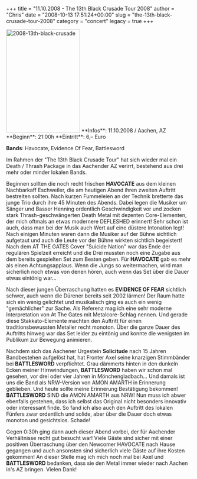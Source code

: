 +++
title = "11.10.2008 - The 13th Black Crusade Tour 2008"
author = "Chris"
date = "2008-10-13 17:51:24+00:00"
slug = "the-13th-black-crusade-tour-2008"
category = "concert"
legacy = true
+++

<img src="images//2008/10/2008-13th-black-crusade.jpg" alt="2008-13th-black-crusade" title="2008-13th-black-crusade" width="200" height="279" class="coverImg" />
**Infos**:
11.10.2008 / Aachen, AZ
**Beginn**: 21:00h
**Eintritt**: 6,– Euro

**Bands**:
Havocate, Evidence Of Fear, Battlesword

Im Rahmen der "The 13th Black Crusade Tour" hat sich wieder mal ein Death / Thrash Package in das Aachender AZ verirrt, bestehend aus drei mehr oder minder lokalen Bands.

Beginnen sollten die noch recht frischen **HAVOCATE** aus dem kleinen Nachbarkaff Eschweiler, die am heutigen Abend ihren zweiten Auftritt bestreiten sollten. Nach kurzen Fummeleien an der Technik bretterte das junge Trio durch ihre 45 Minuten des Abends. Dabei legen die Musiker um Sänger und Basser Henning ordentlich Geschwindigkeit vor und zocken stark Thrash-geschwängerten Death Metal mit dezenten Core-Elementen, der mich oftmals an etwas modernere DEFLESHED erinnert! Sehr schon ist auch, dass man bei der Musik auch Wert auf eine düstere Intonation legt! Nach einigen Minuten waren dann die Musiker auf der Bühne sichtlich aufgetaut und auch die Leute vor der Bühne wirkten sichtlich begeistert!
Nach dem AT THE GATES Cover "Suicide Nation" war das Ende der regulären Spielzeit erreicht und die Drei mussten noch eine Zugabe aus dem bereits gespielten Set zum Besten geben.
Für **HAVOCATE** gab es mehr als einen Achtungsapplaus. Wenn die Jungs so weitermachen, wird man sicherlich noch etwas von denen hören, auch wenn das Set über die Dauer etwas eintönig war... 

Nach dieser jungen Überraschung hatten es **EVIDENCE OF FEAR** sichtlich schwer, auch wenn die Dürener bereits seit 2002 lärmen! Der Raum hatte sich ein wenig gelichtet und musikalisch ging es auch ein wenig "gemächlicher" zur Sache. Als Referenz mag ich eine sehr moderne Interpretation von At The Gates mit Metalcore-Schlag nennen. Und gerade diese Stakkato-Elemente machten den Auftritt für einen traditionsbewussten Metaller recht monoton. 
Über die ganze Dauer des Auftritts hinweg war das Set leider zu eintönig und konnte die wenigsten im Publikum zur Bewegung animieren.

Nachdem sich das Aachener Urgestein **Solicitude** nach 15 Jahren Bandbestehen aufgelöst hat, hat Fronter Axel seine knarzigen Stimmbänder bei **BATTLESWORD** verpflichtet. Grau dämmerts hinten in den dunkeln Ecken meiner Hirnwindungen, **BATTLESWORD** haben wir schon mal gesehen, vor drei oder vier Jahren in Mönchengladbach... Und damals ist uns die Band als NRW-Version von AMON AMARTH in Erinnerung geblieben. Und heute sollte meine Erinnerung Bestätigung bekommen!
**BATTLESWORD** SIND die AMON AMARTH aus NRW! Nun muss ich abwer ebenfalls gestehen, dass ich selbst das Original nicht besonders innovativ oder interessant finde. So fand ich also auch den Auftritt des lokalen Fünfers zwar ordentlich und solide, aber über die Dauer doch etwas monoton und gesichtslos. Schade!


Gegen 0:30h ging dann auch dieser Abend vorbei, der für Aachender Verhältnisse recht gut besucht war! Viele Gäste sind sicher mit einer positiven Überraschung über den Newcomer HAVOCATE nach Hause gegangen und auch ansonsten sind sicherlich viele Gäste auf ihre Kosten gekommen!
An dieser Stelle mag ich mich noch mal bei Axel und **BATTLESWORD** bedanken, dass sie den Metal immer wieder nach Aachen in's AZ bringen. Vielen Dank!
